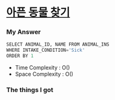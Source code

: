 # [아픈 동물 찾기](https://school.programmers.co.kr/learn/courses/30/lessons/59036)



### My Answer

```python
SELECT ANIMAL_ID, NAME FROM ANIMAL_INS
WHERE INTAKE_CONDITION='Sick'
ORDER BY 1
```

* Time Complexity : O()
* Space Complexity : O()



### The things I got
